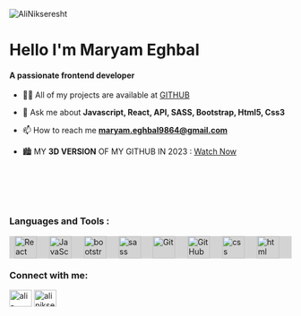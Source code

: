 
<p align="left"> <img src="https://komarev.com/ghpvc/?username=AliNikseresht&label=Profile%20views&color=C70039&style=flat" alt="AliNikseresht" /> </p>
<h1 align="left">Hello I'm Maryam Eghbal</h1>
<h4 align="left">A passionate frontend developer</h4>


- 👨‍💻 All of my projects are available at [GITHUB](https://github.com/MrymEghbal)

- 💬 Ask me about **Javascript, React, API, SASS, Bootstrap, Html5, Css3**

- 📫 How to reach me **maryam.eghbal9864@gmail.com**

- 🏙  MY **3D VERSION** OF MY GITHUB IN 2023 : [Watch Now](https://honzaap.github.io/GithubCity/?name=MrymEghbal&year=2023)

<h3 align="left" style="margin-top:100px;">Languages and Tools :</h3>

<div style="background-color: lightgray;display: flex;justify-content: space-evenly;">
<img align="left" alt="React Js" width="40px" style="padding-right:10px;" src="https://techstack-generator.vercel.app/react-icon.svg" />
<img align="left" alt="JavaScript" width="40px" style="padding-right:10px;" src="https://techstack-generator.vercel.app/js-icon.svg" />
<img align="left" alt="bootstrap" width="40px" style="padding-right:10px;" src="https://skillicons.dev/icons?i=bootstrap" />
<img align="left" alt="sass" width="40px" style="padding-right:10px;" src="https://techstack-generator.vercel.app/sass-icon.svg" />
<img align="left" alt="Git" width="40px" style="padding-right:10px;" src="https://user-images.githubusercontent.com/25181517/192108372-f71d70ac-7ae6-4c0d-8395-51d8870c2ef0.png" />
<img align="left" alt="GitHub" width="40px" style="padding-right:10px;" src="https://techstack-generator.vercel.app/github-icon.svg" />
<img align="left" alt="css" width="40px" style="padding-right:10px;" src="https://skillicons.dev/icons?i=css" />
<img align="left" alt="html" width="40px" style="padding-right:10px;" src="https://skillicons.dev/icons?i=html" />
</div>

<p align="center" style="margin-top:20px"></p>

<h3 align="left" style="margin-top:10px;">Connect with me:</h3>
<p align="left">
<a href="https://www.linkedin.com/in/maryam-eghbal-940748275" target="blank"><img align="center" src="https://raw.githubusercontent.com/rahuldkjain/github-profile-readme-generator/master/src/images/icons/Social/linked-in-alt.svg" alt="ali-nikseresht-966560258/" height="30" width="40" /></a>
<a href="https://instagram.com/mrym_eghbal?utm_source=qr&igshid=ZDc4ODBmNjlmNQ%3D%3D" target="blank"><img align="center" src="https://raw.githubusercontent.com/rahuldkjain/github-profile-readme-generator/master/src/images/icons/Social/instagram.svg" alt="alinikseresht_web" height="30" width="40" /></a>
